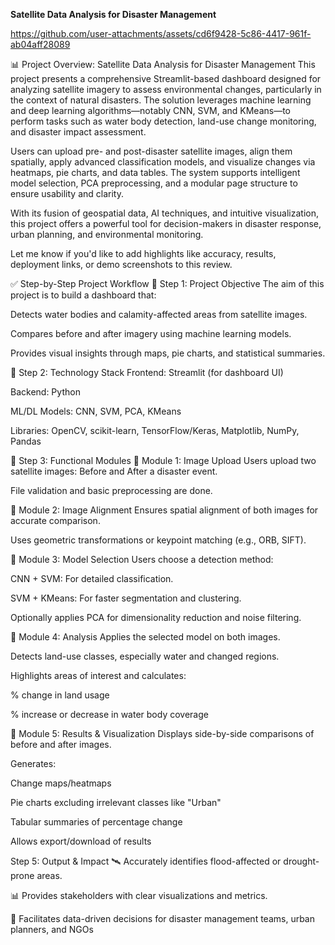 **Satellite Data Analysis for Disaster Management**



https://github.com/user-attachments/assets/cd6f9428-5c86-4417-961f-ab04aff28089




📊 Project Overview: Satellite Data Analysis for Disaster Management
This project presents a comprehensive Streamlit-based dashboard designed for analyzing satellite imagery to assess environmental changes, particularly in the context of natural disasters. The solution leverages machine learning and deep learning algorithms—notably CNN, SVM, and KMeans—to perform tasks such as water body detection, land-use change monitoring, and disaster impact assessment.

Users can upload pre- and post-disaster satellite images, align them spatially, apply advanced classification models, and visualize changes via heatmaps, pie charts, and data tables. The system supports intelligent model selection, PCA preprocessing, and a modular page structure to ensure usability and clarity.

With its fusion of geospatial data, AI techniques, and intuitive visualization, this project offers a powerful tool for decision-makers in disaster response, urban planning, and environmental monitoring.

Let me know if you'd like to add highlights like accuracy, results, deployment links, or demo screenshots to this review.

✅ Step-by-Step Project Workflow
🔹 Step 1: Project Objective
The aim of this project is to build a dashboard that:

Detects water bodies and calamity-affected areas from satellite images.

Compares before and after imagery using machine learning models.

Provides visual insights through maps, pie charts, and statistical summaries.

🔹 Step 2: Technology Stack
Frontend: Streamlit (for dashboard UI)

Backend: Python

ML/DL Models: CNN, SVM, PCA, KMeans

Libraries: OpenCV, scikit-learn, TensorFlow/Keras, Matplotlib, NumPy, Pandas

🔹 Step 3: Functional Modules
📁 Module 1: Image Upload
Users upload two satellite images: Before and After a disaster event.

File validation and basic preprocessing are done.

📁 Module 2: Image Alignment
Ensures spatial alignment of both images for accurate comparison.

Uses geometric transformations or keypoint matching (e.g., ORB, SIFT).

📁 Module 3: Model Selection
Users choose a detection method:

CNN + SVM: For detailed classification.

SVM + KMeans: For faster segmentation and clustering.

Optionally applies PCA for dimensionality reduction and noise filtering.

📁 Module 4: Analysis
Applies the selected model on both images.

Detects land-use classes, especially water and changed regions.

Highlights areas of interest and calculates:

% change in land usage

% increase or decrease in water body coverage

📁 Module 5: Results & Visualization
Displays side-by-side comparisons of before and after images.

Generates:

Change maps/heatmaps

Pie charts excluding irrelevant classes like "Urban"

Tabular summaries of percentage change

Allows export/download of results

 Step 5: Output & Impact
🛰️ Accurately identifies flood-affected or drought-prone areas.

📊 Provides stakeholders with clear visualizations and metrics.

🔄 Facilitates data-driven decisions for disaster management teams, urban planners, and NGOs

